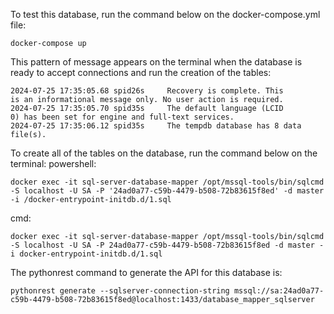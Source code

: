 To test this database, run the command below on the docker-compose.yml file:
```
docker-compose up
```
This pattern of message appears on the terminal when the database is ready to accept connections and run the creation of the tables:
```
2024-07-25 17:35:05.68 spid26s     Recovery is complete. This 
is an informational message only. No user action is required. 
2024-07-25 17:35:05.70 spid35s     The default language (LCID 
0) has been set for engine and full-text services.
2024-07-25 17:35:06.12 spid35s     The tempdb database has 8 data file(s).
```

To create all of the tables on the database, run the command below on the terminal:
powershell:
```
docker exec -it sql-server-database-mapper /opt/mssql-tools/bin/sqlcmd -S localhost -U SA -P '24ad0a77-c59b-4479-b508-72b83615f8ed' -d master -i /docker-entrypoint-initdb.d/1.sql
```

cmd:
```
docker exec -it sql-server-database-mapper /opt/mssql-tools/bin/sqlcmd -S localhost -U SA -P 24ad0a77-c59b-4479-b508-72b83615f8ed -d master -i docker-entrypoint-initdb.d/1.sql
```

The pythonrest command to generate the API for this database is:
```
pythonrest generate --sqlserver-connection-string mssql://sa:24ad0a77-c59b-4479-b508-72b83615f8ed@localhost:1433/database_mapper_sqlserver
```

